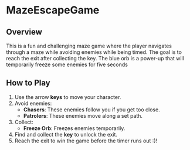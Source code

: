 # MazeEscapeGame

## Overview
This is a fun and challenging maze game where the player navigates through a maze while avoiding enemies while being timed. The goal is to reach the exit after collecting the key.
The blue orb is a power-up that will temporarily freeze some enemies for five seconds

## How to Play
1. Use the arrow **keys** to move your character.
2. Avoid enemies:
   - **Chasers**: These enemies follow you if you get too close.
   - **Patrolers**: These enemies move along a set path.
3. Collect:
   - **Freeze Orb**: Freezes enemies temporarily.
4. Find and collect the **key** to unlock the exit.
5. Reach the exit to win the game before the timer runs out :)!
